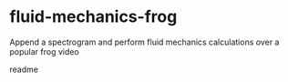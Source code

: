# fluid-mechanics-frog
Append a spectrogram and perform fluid mechanics calculations over a popular frog video

readme
